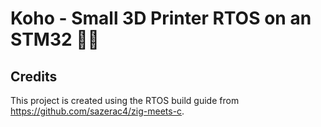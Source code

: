 # Koho - Small 3D Printer RTOS on an STM32 🧱🦎

## Credits
This project is created using the RTOS build guide from https://github.com/sazerac4/zig-meets-c. 
